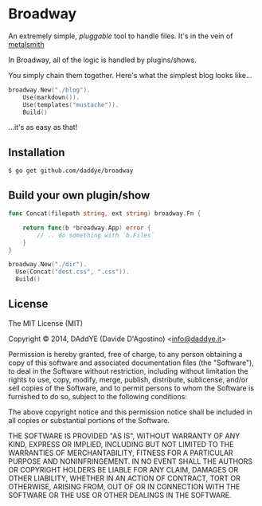 # Broadway

An extremely simple, _pluggable_ tool to handle files. It's in the vein of
[metalsmith](https://github.com/segmentio/metalsmith)

In Broadway, all of the logic is handled by plugins/shows.

You simply chain them together. Here's what the simplest blog looks like...

```go
broadway.New("./blog").
    Use(markdown()).
    Use(templates("mustache")).
    Build()
```

...it's as easy as that!

## Installation

    $ go get github.com/daddye/broadway

## Build your own plugin/show

```go
func Concat(filepath string, ext string) broadway.Fn {

    return func(b *broadway.App) error {
        // .. do something with `b.Files`
    }
}

broadway.New("./dir").
  Use(Concat("dest.css", ".css")).
  Build()
```

## License

The MIT License (MIT)

Copyright &copy; 2014, DAddYE (Davide D'Agostino) \<info@daddye.it\>

Permission is hereby granted, free of charge, to any person obtaining a copy of this software and
associated documentation files (the "Software"), to deal in the Software without restriction,
including without limitation the rights to use, copy, modify, merge, publish, distribute,
sublicense, and/or sell copies of the Software, and to permit persons to whom the Software is
furnished to do so, subject to the following conditions:

The above copyright notice and this permission notice shall be included in all copies or substantial
portions of the Software.

THE SOFTWARE IS PROVIDED "AS IS", WITHOUT WARRANTY OF ANY KIND, EXPRESS OR IMPLIED, INCLUDING BUT
NOT LIMITED TO THE WARRANTIES OF MERCHANTABILITY, FITNESS FOR A PARTICULAR PURPOSE AND
NONINFRINGEMENT. IN NO EVENT SHALL THE AUTHORS OR COPYRIGHT HOLDERS BE LIABLE FOR ANY CLAIM, DAMAGES
OR OTHER LIABILITY, WHETHER IN AN ACTION OF CONTRACT, TORT OR OTHERWISE, ARISING FROM, OUT OF OR IN
CONNECTION WITH THE SOFTWARE OR THE USE OR OTHER DEALINGS IN THE SOFTWARE.
